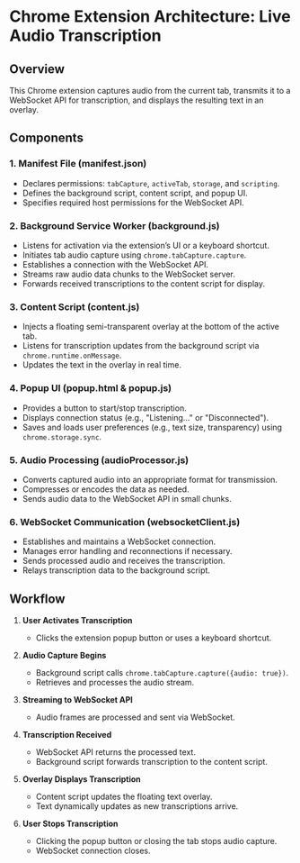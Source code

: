 # Chrome Extension Architecture: Live Audio Transcription  

## Overview  
This Chrome extension captures audio from the current tab, transmits it to a WebSocket API for transcription, and displays the resulting text in an overlay.  

## Components  

### 1. **Manifest File (manifest.json)**  
- Declares permissions: `tabCapture`, `activeTab`, `storage`, and `scripting`.  
- Defines the background script, content script, and popup UI.  
- Specifies required host permissions for the WebSocket API.  

### 2. **Background Service Worker (background.js)**  
- Listens for activation via the extension’s UI or a keyboard shortcut.  
- Initiates tab audio capture using `chrome.tabCapture.capture`.  
- Establishes a connection with the WebSocket API.  
- Streams raw audio data chunks to the WebSocket server.  
- Forwards received transcriptions to the content script for display.  

### 3. **Content Script (content.js)**  
- Injects a floating semi-transparent overlay at the bottom of the active tab.  
- Listens for transcription updates from the background script via `chrome.runtime.onMessage`.  
- Updates the text in the overlay in real time.  

### 4. **Popup UI (popup.html & popup.js)**  
- Provides a button to start/stop transcription.  
- Displays connection status (e.g., "Listening…" or "Disconnected").  
- Saves and loads user preferences (e.g., text size, transparency) using `chrome.storage.sync`.  

### 5. **Audio Processing (audioProcessor.js)**  
- Converts captured audio into an appropriate format for transmission.  
- Compresses or encodes the data as needed.  
- Sends audio data to the WebSocket API in small chunks.  

### 6. **WebSocket Communication (websocketClient.js)**  
- Establishes and maintains a WebSocket connection.  
- Manages error handling and reconnections if necessary.  
- Sends processed audio and receives the transcription.  
- Relays transcription data to the background script.  

## Workflow  

1. **User Activates Transcription**  
   - Clicks the extension popup button or uses a keyboard shortcut.  

2. **Audio Capture Begins**  
   - Background script calls `chrome.tabCapture.capture({audio: true})`.  
   - Retrieves and processes the audio stream.  

3. **Streaming to WebSocket API**  
   - Audio frames are processed and sent via WebSocket.  

4. **Transcription Received**  
   - WebSocket API returns the processed text.  
   - Background script forwards transcription to the content script.  

5. **Overlay Displays Transcription**  
   - Content script updates the floating text overlay.  
   - Text dynamically updates as new transcriptions arrive.  

6. **User Stops Transcription**  
   - Clicking the popup button or closing the tab stops audio capture.  
   - WebSocket connection closes.  

